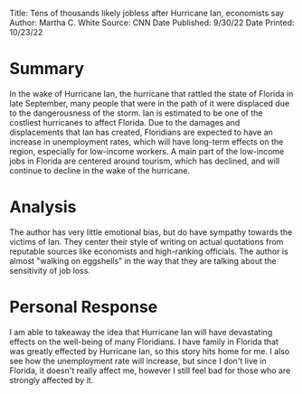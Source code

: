 Title: Tens of thousands likely jobless after Hurricane Ian, economists say
Author: Martha C. White
Source: CNN
Date Published: 9/30/22
Date Printed: 10/23/22

# Summary
In the wake of Hurricane Ian, the hurricane that rattled the state of Florida in late September, many people that were in the path of it were displaced due to the dangerousness of the storm. Ian is estimated to be one of the costliest hurricanes to affect Florida. Due to the damages and displacements that Ian has created, Floridians are expected to have an increase in unemployment rates, which will have long-term effects on the region, especially for low-income workers. A main part of the low-income jobs in Florida are centered around tourism, which has declined, and will continue to decline in the wake of the hurricane. 
# Analysis
The author has very little emotional bias, but do have sympathy towards the victims of Ian. They center their style of writing on actual quotations from reputable sources like economists and high-ranking officials. The author is almost "walking on eggshells" in the way that they are talking about the sensitivity of job loss.
# Personal Response
I am able to takeaway the idea that Hurricane Ian will have devastating effects on the well-being of many Floridians. I have family in Florida that was greatly effected by Hurricane Ian, so this story hits home for me. I also see how the unemployment rate will increase, but since I don't live in Florida, it doesn't really affect me, however I still feel bad for those who are strongly affected by it.
